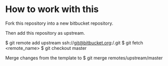 # How to work with this

Fork this repository into a new bitbucket repository.

Then add this repository as upstream.

$ git remote add upstream ssh://git@bitbucket.org:<upstream>/<repo>.git
$ git fetch <remote_name>
$ git checkout master

Merge changes from the template to
$ git merge remotes/upstream/master
